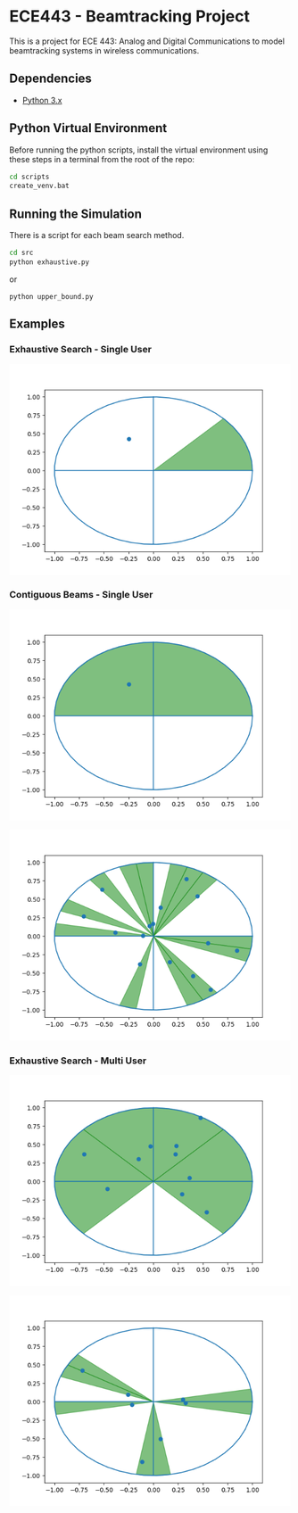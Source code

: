 # ECE443 - Beamtracking Project

This is a project for ECE 443: Analog and Digital Communications to model beamtracking systems in wireless communications.

## Dependencies

- [Python 3.x](https://www.python.org/downloads/)

## Python Virtual Environment

Before running the python scripts, install the virtual environment using these steps in a terminal from the root of the repo:

```cmd
cd scripts
create_venv.bat
```

## Running the Simulation

There is a script for each beam search method.

```cmd
cd src
python exhaustive.py
```

or

```
python upper_bound.py
```

## Examples

### Exhaustive Search - Single User

![exh-search-single-user](saved_examples/exh_search_demo.gif)

### Contiguous Beams - Single User

![contig-single-user-4](saved_examples/upper_cont_demo.gif)

![contig-single-user-18](saved_examples/upper_contiguous_search1_18beams.gif)

### Exhaustive Search - Multi User

![exh-search-multi-user-10](saved_examples/exhaustive_search10.gif)

![exh-search-multi-user-7](saved_examples/exhaustive_search7.gif)
